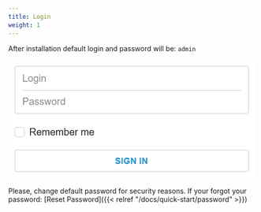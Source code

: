 ```yaml
---
title: Login
weight: 1
---
```


After installation default login and password will be: `admin`

![Login Form](form.png)

Please, change default password for security reasons.
If your forgot your password: [Reset Password]({{< relref "/docs/quick-start/password" >}})
